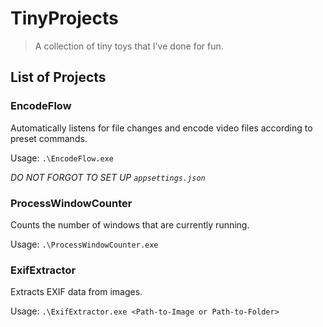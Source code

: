 ﻿# TinyProjects

> A collection of tiny toys that I've done for fun.

## List of Projects

### EncodeFlow

Automatically listens for file changes and encode video files
according to preset commands.

Usage: `.\EncodeFlow.exe`

_DO NOT FORGOT TO SET UP `appsettings.json`_

### ProcessWindowCounter

Counts the number of windows that are currently running.

Usage: `.\ProcessWindowCounter.exe`

### ExifExtractor

Extracts EXIF data from images.

Usage: `.\ExifExtractor.exe <Path-to-Image or Path-to-Folder>`